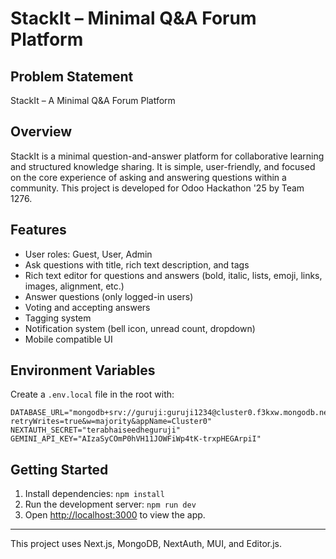 # StackIt – Minimal Q&A Forum Platform

## Problem Statement

StackIt – A Minimal Q&A Forum Platform

## Overview

StackIt is a minimal question-and-answer platform for collaborative learning and structured knowledge sharing. It is simple, user-friendly, and focused on the core experience of asking and answering questions within a community. This project is developed for Odoo Hackathon '25 by Team 1276.

## Features

- User roles: Guest, User, Admin
- Ask questions with title, rich text description, and tags
- Rich text editor for questions and answers (bold, italic, lists, emoji, links, images, alignment, etc.)
- Answer questions (only logged-in users)
- Voting and accepting answers
- Tagging system
- Notification system (bell icon, unread count, dropdown)
- Mobile compatible UI

## Environment Variables

Create a `.env.local` file in the root with:

```
DATABASE_URL="mongodb+srv://guruji:guruji1234@cluster0.f3kxw.mongodb.net/gurueternity?retryWrites=true&w=majority&appName=Cluster0"
NEXTAUTH_SECRET="terabhaiseedheguruji"
GEMINI_API_KEY="AIzaSyCOmP0hVH11JOWFiWp4tK-trxpHEGArpiI"
```

## Getting Started

1. Install dependencies: `npm install`
2. Run the development server: `npm run dev`
3. Open [http://localhost:3000](http://localhost:3000) to view the app.

---

This project uses Next.js, MongoDB, NextAuth, MUI, and Editor.js.
